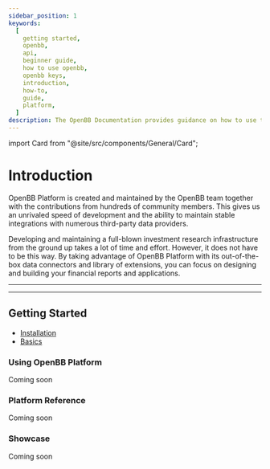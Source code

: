 ```yaml
---
sidebar_position: 1
keywords:
  [
    getting started,
    openbb,
    api,
    beginner guide,
    how to use openbb,
    openbb keys,
    introduction,
    how-to,
    guide,
    platform,
  ]
description: The OpenBB Documentation provides guidance on how to use the OpenBB Platform, an open source framework for making more informed decisions, faster.
---
```


import Card from "@site/src/components/General/Card";

# Introduction

OpenBB Platform is created and maintained by the OpenBB team together with the contributions from hundreds of community members. This gives us an unrivaled speed of development and the ability to maintain stable integrations with numerous third-party data providers.

Developing and maintaining a full-blown investment research infrastructure from the ground up takes a lot of time and effort. However, it does not have to be this way. By taking advantage of OpenBB Platform with its out-of-the-box data connectors and library of extensions, you can focus on designing and building your financial reports and applications.

---

<Card
	type="platform"
	title="What is the OpenBB Platform?"
	description="The OpenBB Platform is a Python library that provides you with a set of tools to access
financial data and perform financial analysis."
 />

<Card
	type="platform"
	title="Who uses it?"
	description="The OpenBB Platform is used by financial analysts, data scientists, and developers to
build financial applications and reports."
 />

---

## Getting Started

- [Installation](platform/installation.md)
- [Basics](platform/usage/index.md)

### Using OpenBB Platform

Coming soon

### Platform Reference

Coming soon

### Showcase

Coming soon
